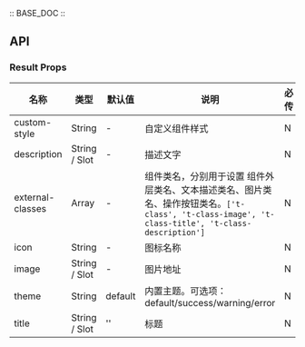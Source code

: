 :: BASE_DOC ::

## API
### Result Props

名称 | 类型 | 默认值 | 说明 | 必传
-- | -- | -- | -- | --
custom-style | String | - | 自定义组件样式 | N
description | String / Slot | - | 描述文字 | N
external-classes | Array | - | 组件类名，分别用于设置 组件外层类名、文本描述类名、图片类名、操作按钮类名。`['t-class', 't-class-image', 't-class-title', 't-class-description']` | N
icon | String | - | 图标名称 | N
image | String / Slot | - | 图片地址 | N
theme | String | default | 内置主题。可选项：default/success/warning/error | N
title | String / Slot | '' | 标题 | N
